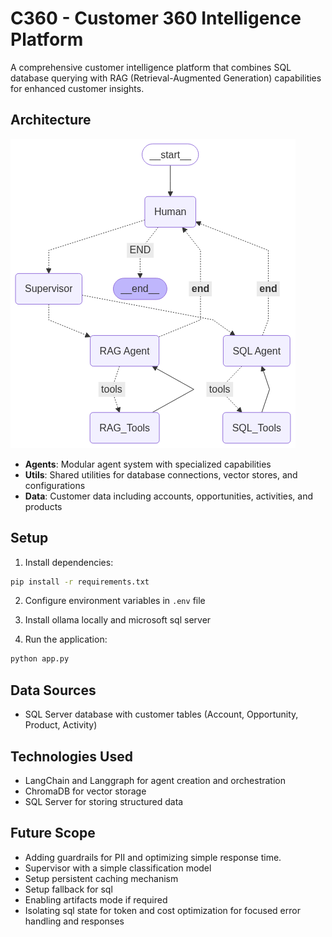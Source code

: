 # C360 - Customer 360 Intelligence Platform

A comprehensive customer intelligence platform that combines SQL database querying with RAG (Retrieval-Augmented Generation) capabilities for enhanced customer insights.


## Architecture

![C360 Architecture](images/graph.png)

- **Agents**: Modular agent system with specialized capabilities
- **Utils**: Shared utilities for database connections, vector stores, and configurations
- **Data**: Customer data including accounts, opportunities, activities, and products

## Setup

1. Install dependencies:
```bash
pip install -r requirements.txt
```

2. Configure environment variables in `.env` file

3. Install ollama locally and microsoft sql server

3. Run the application:
```bash
python app.py
```

## Data Sources

- SQL Server database with customer tables (Account, Opportunity, Product, Activity)


## Technologies Used

- LangChain and Langgraph for agent creation and orchestration
- ChromaDB for vector storage
- SQL Server for storing structured data

## Future Scope
- Adding guardrails for PII and optimizing simple response time.
- Supervisor with a simple classification model
- Setup persistent caching mechanism
- Setup fallback for sql
- Enabling artifacts mode if required
- Isolating sql state for token and cost optimization for focused error handling and responses